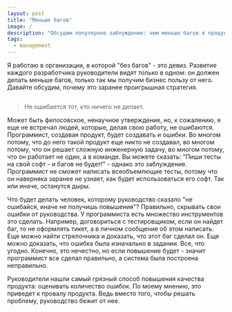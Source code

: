 ```yaml
---
layout: post
title: "Меньше багов"
image: /
description: "Обсудим популярное заблуждение: чем меньше багов в продукте - тем он качественнее"
tags: 
  - management
---
```


Я работаю в организации, в которой "без багов" - это девиз. Развитие каждого
разработчика руководители видят только в одном: он должен делать меньше багов, 
только так мы получим бизнес пользу от него. Давайте обсудим, почему это заранее
проигрышная стратегия.

![]()

> Не ошибается тот, кто ничего не делает.

Может быть филосовское, ненаучное утверждение, но, к сожалению, я еще не 
встречал людей, которые, делая свою работу, не ошибаются. Программист, создавая
продукт, будет создавать и ошибки. Во многом потому, что до него такой продукт 
еще никто не создавал, во многом потому, что он решает сложную инженерную 
задачу, во многом потому, что он работает не один, а в команде. Вы можете 
сказать: "Пиши тесты на свой софт - и багов не будет!" - однако это заблуждение.
Программист не сможет написать всеобъемлющие тесты, потому что он наверняка 
заранее не узнает, как будет использоваться его софт. Так или иначе, останутся 
дыры. 

Что будет делать человек, которому руководство сказало "не ошибайся, иначе не 
получишь повышения"? Правильно, скрывать свои ошибки от руководства. У 
программиста есть множество инструментов это сделать. Например, договориться
с тестировщиком, если он найдет баг, то не оформлять тикет, а в личном сообщение 
об этом написать. Еще можно найти стрелочника и доказать, что этот баг сделал 
он. Еще можно доказать, что ошибка была изначально в задании. Все, что угодно.
Конечно, это нечестно, но если повышение будет - значит программист все сделал 
правильно, а система была построена неправильно.

Руководители нашли самый грязный способ повышения качества продукта: оценивать 
количество ошибок. По моему мнению, это приведет к провалу продукта. Ведь вместо 
того, чтобы решать проблему, руководство бежит от нее.